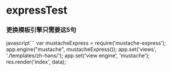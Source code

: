 # expressTest

### 更换模板引擎只需要这5句
javascript```
var mustacheExpress = require('mustache-express');
app.engine("mustache", mustacheExpress());
app.set('views', './templates/zh-hans/');
app.set('view engine', 'mustache');
res.render('index', data);
```
